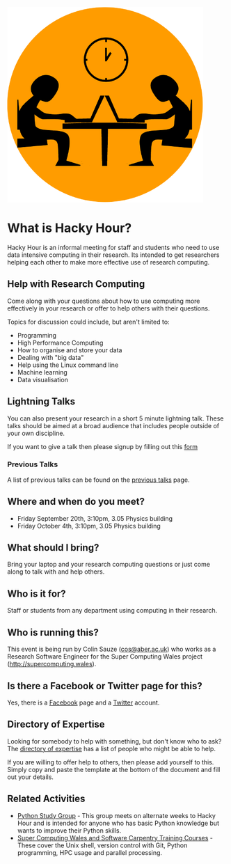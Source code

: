 ![HackyHour Logo](hackyhour-medium.png)

# What is Hacky Hour?

Hacky Hour is an informal meeting for staff and students who need to use data intensive computing in their research. Its intended to get researchers helping each other to make more effective use of research computing. 

## Help with Research Computing

Come along with your questions about how to use computing more effectively in your research or offer to help others with their questions. 

Topics for discussion could include, but aren't limited to:

* Programming
* High Performance Computing
* How to organise and store your data
* Dealing with "big data"
* Help using the Linux command line
* Machine learning
* Data visualisation

## Lightning Talks

You can also present your research in a short 5 minute lightning talk. These talks should be aimed at a broad audience that includes people outside of your own discipline.

If you want to give a talk then please signup by filling out this [form](https://goo.gl/forms/QlOQNKmfJCo2O2hw1)

### Previous Talks

A list of previous talks can be found on the [previous talks](previoustalks) page. 

## Where and when do you meet?

* Friday September 20th, 3:10pm, 3.05 Physics building
* Friday October 4th, 3:10pm, 3.05 Physics building

## What should I bring?

Bring your laptop and your research computing questions or just come along to talk with and help others.

## Who is it for?

Staff or students from any department using computing in their research. 

## Who is running this?

This event is being run by Colin Sauze (cos@aber.ac.uk) who works as a Research Software Engineer for the Super Computing Wales project (http://supercomputing.wales). 

## Is there a Facebook or Twitter page for this?

Yes, there is a [Facebook](https://www.facebook.com/hackyhouraber) page and a [Twitter](https://www.twitter.com/hackyhouraber) account.

## Directory of Expertise

Looking for somebody to help with something, but don't know who to ask? The [directory of expertise](https://board.net/p/HackyHourAber) has a list of people who might be able to help.

If you are willing to offer help to others, then please add yourself to this. Simply copy and paste the template at the bottom of the document and fill out your details. 

## Related Activities

* [Python Study Group](https://scw-aberystwyth.github.io/Python-Study-Group/) - This group meets on alternate weeks to Hacky Hour and is intended for anyone who has basic Python knowledge but wants to improve their Python skills.
* [Super Computing Wales and Software Carpentry Training Courses](http://tinyurl.com/scwworkshops) - These cover the Unix shell, version control with Git, Python programming, HPC usage and parallel processing. 
